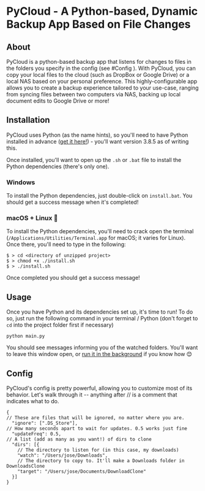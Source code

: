 # PyCloud - A Python-based, Dynamic Backup App Based on File Changes

## About

PyCloud is a python-based backup app that listens for changes to files in the folders you specify in the config (see #Config ). With PyCloud, you can copy your local files to the cloud (such as DropBox or Google Drive) or a local NAS based on your personal preference. This highly-configurable app allows you to create a backup experience tailored to your use-case, ranging from syncing files between two computers via NAS, backing up local document edits to Google Drive or more!

## Installation

PyCloud uses Python (as the name hints), so you'll need to have Python installed in advance ([get it here!](https://www.python.org/downloads/)) - you'll want version 3.8.5 as of writing this.

Once installed, you'll want to open up the `.sh` or `.bat` file to install the Python dependencies (there's only one).

### Windows
To install the Python dependencies, just double-click on `install.bat`. You should get a success message when it's completed!

### macOS + Linux 🐧
To install the Python dependencies, you'll need to crack open the terminal (`/Applications/Utilities/Terminal.app` for macOS; it varies for Linux). Once there, you'll need to type in the following:

```
$ > cd <directory of unzipped project>
$ > chmod +x ./install.sh
$ > ./install.sh
```

Once completed you should get a success message!

## Usage

Once you have Python and its dependencies set up, it's time to run! To do so, just run the following command in your terminal / Python (don't forget to `cd` into the project folder first if necessary)

```python main.py```

You should see messages informing you of the watched folders. You'll want to leave this window open, or [run it in the background](https://www.tecmint.com/run-linux-command-process-in-background-detach-process/) if you know how 😊

## Config

PyCloud's config is pretty powerful, allowing you to customize most of its behavior. Let's walk through it -- anything after // is a comment that indicates what to do.

```jsonc
{
// These are files that will be ignored, no matter where you are.
  "ignore": [".DS_Store"],
// How many seconds apart to wait for updates. 0.5 works just fine
  "updateFreq": 0.5, 
// A list (add as many as you want!) of dirs to clone
  "dirs": [{
	// The directory to listen for (in this case, my downloads)
    "watch": "/Users/jose/Downloads",
    // The directory to copy to. It'll make a Downloads folder in DownloadsClone
    "target": "/Users/jose/Documents/DownloadClone" 
  }]
}
```